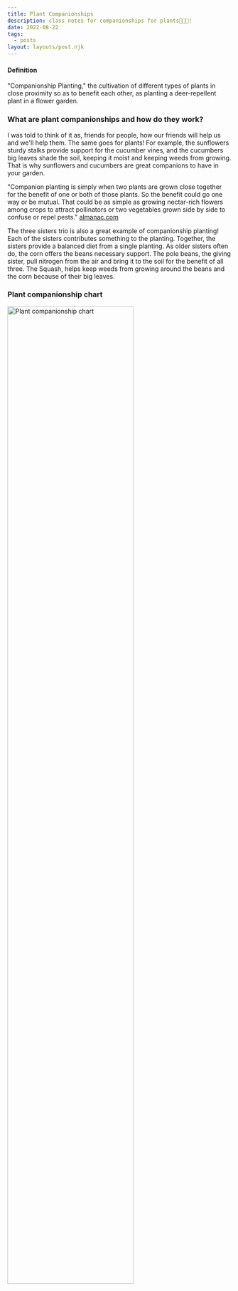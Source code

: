 ```yaml
---
title: Plant Companionships
description: class notes for companionships for plants🌿🤝🥕!
date: 2022-08-22
tags:
  - posts
layout: layouts/post.njk
---
```


#### Definition

"Companionship Planting," the cultivation of different types of plants in close proximity so as to benefit each other, as planting a deer-repellent plant in a flower garden.

### What are plant companionships and how do they work?

I was told to think of it as, friends for people, how our friends will help us and we'll help them. The same goes for plants! For example, the sunflowers sturdy stalks provide support for the cucumber vines, and the cucumbers big leaves shade the soil, keeping it moist and keeping weeds from growing. That is why sunflowers and cucumbers are great companions to have in your garden.

"Companion planting is simply when two plants are grown close together for the benefit of one or both of those plants. So the benefit could go one way or be mutual. That could be as simple as growing nectar-rich flowers among crops to attract pollinators or two vegetables grown side by side to confuse or repel pests." [almanac.com](https://www.almanac.com/companion-planting-guide-vegetables#:~:text=Companion%20planting%20is%20simply%20when,to%20confuse%20or%20repel%20pests.)

The three sisters trio is also a great example of companionship planting! Each of the sisters contributes something to the planting. Together, the sisters provide a balanced diet from a single planting. As older sisters often do, the corn offers the beans necessary support. The pole beans, the giving sister, pull nitrogen from the air and bring it to the soil for the benefit of all three. The Squash, helps keep weeds from growing around the beans and the corn because of their big leaves.

### Plant companionship chart

  <img src="https://cdn.glitch.global/eebc1f7f-4fa6-4f6d-accf-3092cca49bf1/cfa26d0b-9daf-4eef-85d2-18879a286fd3.image.png?v=1661185686012" alt="Plant companionship chart" style="width: 75%">